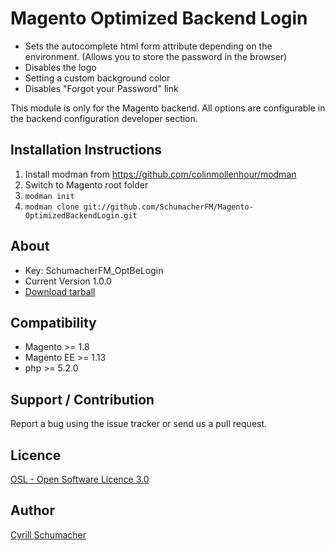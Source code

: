 Magento Optimized Backend Login
===============================

* Sets the autocomplete html form attribute depending on the environment. (Allows you to store the password in the browser)
* Disables the logo
* Setting a custom background color
* Disables "Forgot your Password" link

This module is only for the Magento backend. All options are configurable in the backend configuration developer section.

Installation Instructions
-------------------------
1. Install modman from https://github.com/colinmollenhour/modman
2. Switch to Magento root folder
3. `modman init`
4. `modman clone git://github.com/SchumacherFM/Magento-OptimizedBackendLogin.git`

About
-----
- Key: SchumacherFM_OptBeLogin
- Current Version 1.0.0
- [Download tarball](https://github.com/SchumacherFM/Magento-OptimizedBackendLogin/tags)

Compatibility
-------------
- Magento >= 1.8
- Magento EE >= 1.13
- php >= 5.2.0

Support / Contribution
----------------------

Report a bug using the issue tracker or send us a pull request.

Licence
-------
[OSL - Open Software Licence 3.0](http://opensource.org/licenses/osl-3.0.php)

Author
------

[Cyrill Schumacher](https://github.com/SchumacherFM)
